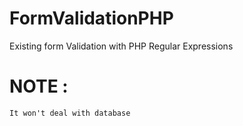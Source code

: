 # FormValidationPHP
  Existing form Validation with PHP Regular Expressions
  # NOTE :
    It won't deal with database
